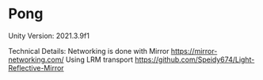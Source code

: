 # Pong

Unity Version: 2021.3.9f1

Technical Details:
Networking is done with Mirror https://mirror-networking.com/
Using LRM transport https://github.com/Speidy674/Light-Reflective-Mirror

